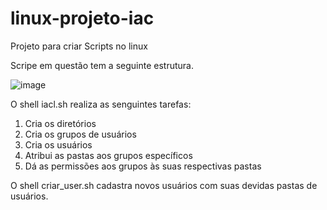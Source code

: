 # linux-projeto-iac  
Projeto para criar Scripts no linux  

Scripe em questão tem a seguinte estrutura.  

![image](https://user-images.githubusercontent.com/9766877/223122318-2fc90bfb-1d95-4c9e-ab07-552eee274cae.png)  

O shell iacl.sh realiza as senguintes tarefas:  

1. Cria os diretórios  
3. Cria os grupos de usuários
4. Cria os usuários
5. Atribui as pastas aos grupos específicos
6. Dá as permissões aos grupos às suas respectivas pastas    

O shell criar_user.sh cadastra novos usuários com suas devidas pastas de usuários.

